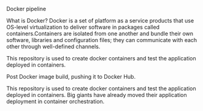Docker pipeline

What is Docker?
Docker is a set of platform as a service products that use OS-level virtualization to deliver software in packages called containers.Containers are isolated from one another and bundle their own software, libraries and configuration files; they can communicate with each other through well-defined channels.

This repository is used to create docker containers and test the application deployed in containers.

Post Docker image build, pushing it to Docker Hub.

This repository is used to create docker containers and test the application deployed in containers. Big giants have already moved their application deployment in container orchestration.
